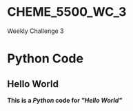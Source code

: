 # CHEME_5500_WC_3
Weekly Challenge 3
# Python Code
## Hello World
**This is a _Python_ code for _"Hello World"_**
